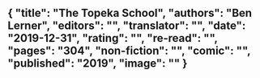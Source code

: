 {
 "title": "The Topeka School",
 "authors": "Ben Lerner",
 "editors": "",
 "translator": "",
 "date": "2019-12-31",
 "rating": "",
 "re-read": "",
 "pages": "304",
 "non-fiction": "",
 "comic": "",
 "published": "2019",
 "image": ""
}
---

